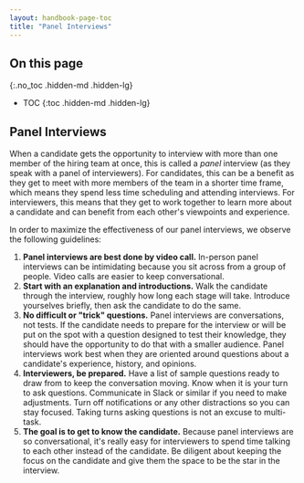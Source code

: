 ```yaml
---
layout: handbook-page-toc
title: "Panel Interviews"
---
```


## On this page
{:.no_toc .hidden-md .hidden-lg}

- TOC
{:toc .hidden-md .hidden-lg}

## Panel Interviews<a name="panel-interviews"></a>

When a candidate gets the opportunity to interview with more than one member of
the hiring team at once, this is called a _panel_ interview (as they speak with
a panel of interviewers). For candidates, this can be a benefit as they get to
meet with more members of the team in a shorter time frame, which means they
spend less time scheduling and attending interviews. For interviewers, this
means that they get to work together to learn more about a candidate and can
benefit from each other's viewpoints and experience.

In order to maximize the effectiveness of our panel interviews, we observe the
following guidelines:

1. **Panel interviews are best done by video call.** In-person panel interviews
   can be intimidating because you sit across from a group of people. Video
   calls are easier to keep conversational.
1. **Start with an explanation and introductions.** Walk the candidate through
   the interview, roughly how long each stage will take. Introduce yourselves
   briefly, then ask the candidate to do the same.
1. **No difficult or "trick" questions.** Panel interviews are conversations,
   not tests. If the candidate needs to prepare for the interview or will be put
   on the spot with a question designed to test their knowledge, they should
   have the opportunity to do that with a smaller audience. Panel interviews
   work best when they are oriented around questions about a candidate's
   experience, history, and opinions.
1. **Interviewers, be prepared.** Have a list of sample questions ready to draw
   from to keep the conversation moving. Know when it is your turn to ask
   questions. Communicate in Slack or similar if you need to make adjustments.
   Turn off notifications or any other distractions so you can stay focused.
   Taking turns asking questions is not an excuse to multi-task.
1. **The goal is to get to know the candidate.** Because panel interviews are so
   conversational, it's really easy for interviewers to spend time talking to
   each other instead of the candidate. Be diligent about keeping the focus on
   the candidate and give them the space to be the star in the interview.
